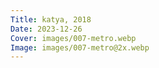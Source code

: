 ```yaml
---
Title: katya, 2018
Date: 2023-12-26
Cover: images/007-metro.webp
Image: images/007-metro@2x.webp
---
```

